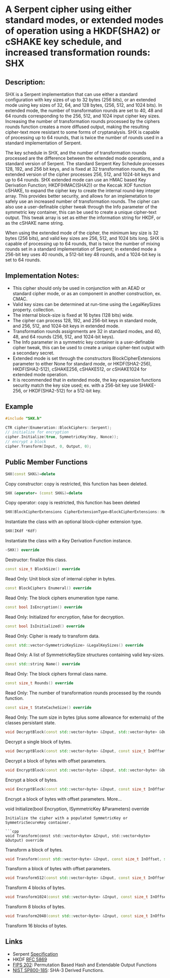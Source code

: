 # A Serpent cipher using either standard modes, or extended modes of operation using a HKDF(SHA2) or cSHAKE key schedule, and increased transformation rounds: SHX

## Description:
SHX is a Serpent implementation that can use either a standard configuration with key sizes of up to 32 bytes (256 bits), or an extended mode using key sizes of 32, 64, and 128 bytes, (256, 512, and 1024 bits). 
In extended mode, the number of transformation rounds are set to 40, 48 and 64 rounds corresponding to the 256, 512, and 1024 input cipher key sizes. 
Increasing the number of transformation rounds processed by the ciphers rounds function creates a more diffused output, making the resulting cipher-text more resistant to some forms of cryptanalysis. 
SHX is capable of processing up to 64 rounds, that is twice the number of rounds used in a standard implementation of Serpent. 

The key schedule in SHX, and the number of transformation rounds processed are the difference between the extended mode operations, and a standard version of Serpent. The standard Serpent Key Schedule processes 128, 192, and 256 bit keys, and is fixed at 32 transformation rounds, the extended version of the cipher processes 256, 512, and 1024-bit keys and up to 64 rounds. 
SHX extended mode can use an HMAC based Key Derivation Function; HKDF(HMAC(SHA2)) or the Keccak XOF function cSHAKE, to expand the cipher key to create the internal round-key integer array. 
This provides better security, and allows for an implemetation to safely use an increased number of transformation rounds. 
The cipher can also use a user-definable cipher tweak through the Info parameter of the symmetric key container, this can be used to create a unique cipher-text output. 
This tweak array is set as either the information string for HKDF, or as the cSHAKE name string.

When using the extended mode of the cipher, the minimum key size is 32 bytes (256 bits), and valid key sizes are 256, 512, and 1024 bits long. 
SHX is capable of processing up to 64 rounds, that is twice the number of mixing rounds set in a standard implementation of Serpent; in extended mode a 256-bit key uses 40 rounds, a 512-bit key 48 rounds, and a 1024-bit key is set to 64 rounds.

## Implementation Notes:
* This cipher should only be used in conjunction with an AEAD or standard cipher mode, or as an component in another construction, ex. CMAC. 
* Valid key sizes can be determined at run-time using the LegalKeySizes property. collection. 
* The internal block-size is fixed at 16 bytes (128 bits) wide. 
* The cipher can process 128, 192, and 256-bit keys in standard mode, and 256, 512, and 1024-bit keys in extended mode. 
* Transformation rounds assignments are 32 in standard modes, and 40, 48, and 64 rounds (256, 512, and 1024-bit keys). 
* The Info parameter in a symmetric key container is a user-definable cipher tweak, this can be used to create a unique cipher-text output with a secondary secret. 
* Extended mode is set through the constructors BlockCipherExtensions parameter to either None for standard mode, or HKDF(SHA2-256), HKDF(SHA2-512), cSHAKE256, cSHAKE512, or cSHAKE1024 for extended mode operation. 
* It is recommended that in extended mode, the key expansion functions security match the key size used; ex. with a 256-bit key use SHAKE-256, or HKDF(SHA2-512) for a 512-bit key. 

## Example
```cpp
#include "SHX.h"

CTR cipher(Enumeration::BlockCiphers::Serpent);
// initialize for encryption
cipher.Initialize(true, SymmetricKey(Key, Nonce));
// encrypt a block
cipher.Transform(Input, 0, Output, 0);
```
       
## Public Member Functions

```cpp
SHX(const SHX&)=delete
```
Copy constructor: copy is restricted, this function has been deleted.

```cpp
SHX &operator= (const SHX&)=delete
```
Copy operator: copy is restricted, this function has been deleted
 
```cpp
SHX(BlockCipherExtensions CipherExtensionType=BlockCipherExtensions::None)
```
Instantiate the class with an optional block-cipher extension type.
 
```cpp
SHX(IKdf *Kdf)
```
Instantiate the class with a Key Derivation Function instance.
 
```cpp
~SHX() override
```
Destructor: finalize this class.

```cpp
const size_t BlockSize() override
```
Read Only: Unit block size of internal cipher in bytes.

```cpp
const BlockCiphers Enumeral() override
```
Read Only: The block ciphers enumeration type name.

```cpp
const bool IsEncryption() override
```
Read Only: Initialized for encryption, false for decryption.

```cpp
const bool IsInitialized() override
```
Read Only: Cipher is ready to transform data.

```cpp
const std::vector<SymmetricKeySize> &LegalKeySizes() override
```
Read Only: A list of SymmetricKeySize structures containing valid key-sizes.

```cpp
const std::string Name() override
```
Read Only: The block ciphers formal class name.

```cpp
const size_t Rounds() override
```
Read Only: The number of transformation rounds processed by the rounds function.

```cpp
const size_t StateCacheSize() override
```
Read Only: The sum size in bytes (plus some allowance for externals) of the classes persistant state.

```cpp
void DecryptBlock(const std::vector<byte> &Input, std::vector<byte> &Output) override
```
Decrypt a single block of bytes.

```cpp
void DecryptBlock(const std::vector<byte> &Input, const size_t InOffset, std::vector<byte> &Output, const size_t OutOffset) override
```
Decrypt a block of bytes with offset parameters.

```cpp
void EncryptBlock(const std::vector<byte> &Input, std::vector<byte> &Output) override
```
Encrypt a block of bytes.

```cpp
void EncryptBlock(const std::vector<byte> &Input, const size_t InOffset, std::vector<byte> &Output, const size_t OutOffset) override
```
Encrypt a block of bytes with offset parameters. More...
 
void 
Initialize(bool Encryption, ISymmetricKey &Parameters) override
```
Initialize the cipher with a populated SymmetricKey or SymmetricSecureKey container.

```cpp
void Transform(const std::vector<byte> &Input, std::vector<byte> &Output) override
```
Transform a block of bytes.

```cpp
void Transform(const std::vector<byte> &Input, const size_t InOffset, std::vector<byte> &Output, const size_t OutOffset) override
```
Transform a block of bytes with offset parameters.

```cpp
void Transform512(const std::vector<byte> &Input, const size_t InOffset, std::vector<byte> &Output, const size_t OutOffset) override
```
Transform 4 blocks of bytes.

```cpp
void Transform1024(const std::vector<byte> &Input, const size_t InOffset, std::vector<byte> &Output, const size_t OutOffset) override
```
Transform 8 blocks of bytes.

```cpp
void Transform2048(const std::vector<byte> &Input, const size_t InOffset, std::vector<byte> &Output, const size_t OutOffset) override
```
Transform 16 blocks of bytes.

## Links
* Serpent [Specification](http://www.cl.cam.ac.uk/~rja14/Papers/serpent.pdf)
* HKDF [RFC 5869](http://tools.ietf.org/html/rfc5869)
* [FIPS 202](http://nvlpubs.nist.gov/nistpubs/FIPS/NIST.FIPS.202.pdf): Permutation Based Hash and Extendable Output Functions 
* [NIST SP800-185](http://nvlpubs.nist.gov/nistpubs/SpecialPublications/NIST.SP.800-185.pdf): SHA-3 Derived Functions. 
   
